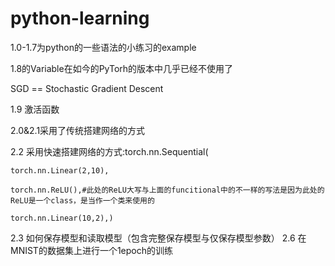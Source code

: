 # python-learning
1.0-1.7为python的一些语法的小练习的example

1.8的Variable在如今的PyTorh的版本中几乎已经不使用了

SGD == Stochastic Gradient Descent

1.9 激活函数

2.0&2.1采用了传统搭建网络的方式

2.2 采用快速搭建网络的方式:torch.nn.Sequential(

    torch.nn.Linear(2,10),
    
    torch.nn.ReLU(),#此处的ReLU大写与上面的funcitional中的不一样的写法是因为此处的ReLU是一个class，是当作一个类来使用的
    
    torch.nn.Linear(10,2),)
    
2.3 如何保存模型和读取模型（包含完整保存模型与仅保存模型参数）
2.6 在MNIST的数据集上进行一个1epoch的训练